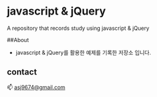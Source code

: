 # javascript & jQuery
A repository that records study using javascript & jQuery

##About 
* javascript & jQuery를 활용한 예제를 기록한 저장소 입니다. 

## contact 
:mailbox: asj9674@gmail.com 
